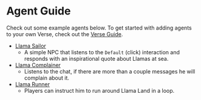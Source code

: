 # Agent Guide

Check out some example agents below. To get started with adding agents to your own Verse, check out the [Verse Guide](VerseGuide.md).

- [Llama Sailor](../process/npc/LlamaSailor.lua)
  - A simple NPC that listens to the `Default` (click) interaction and responds with an inspirational quote about Llamas at sea.
- [Llama Complainer](../process/npc/LlamaComplainer.lua)
  - Listens to the chat, if there are more than a couple messages he will complain about it.
- [Llama Runner](../process/npc/LlamaRunner.lua)
  - Players can instruct him to run around Llama Land in a loop.
